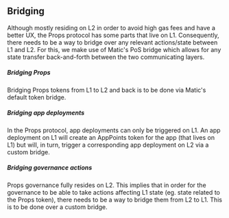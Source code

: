 ## Bridging

Although mostly residing on L2 in order to avoid high gas fees and have a better UX, the Props protocol has some parts that live on L1. Consequently, there needs to be a way to bridge over any relevant actions/state between L1 and L2. For this, we make use of Matic's PoS bridge which allows for any state transfer back-and-forth between the two communicating layers.

##### Bridging Props

Bridging Props tokens from L1 to L2 and back is to be done via Matic's default token bridge.

##### Bridging app deployments

In the Props protocol, app deployments can only be triggered on L1. An app deployment on L1 will create an AppPoints token for the app (that lives on L1) but will, in turn, trigger a corresponding app deployment on L2 via a custom bridge.

##### Bridging governance actions

Props governance fully resides on L2. This implies that in order for the governance to be able to take actions affecting L1 state (eg. state related to the Props token), there needs to be a way to bridge them from L2 to L1. This is to be done over a custom bridge.
